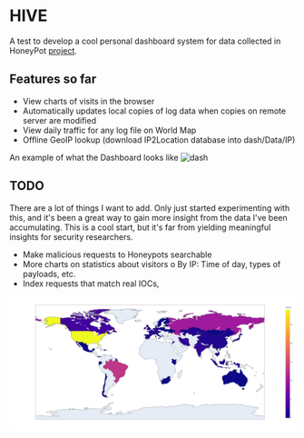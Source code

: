 # HIVE 
A test to develop a cool personal dashboard system for data collected in HoneyPot [project](https://github.com/0ptik41/HomeAlone). 

## Features so far
- View charts of visits in the browser 
- Automatically updates local copies of log data when
  copies on remote server are modified
- View daily traffic for any log file on World Map 
- Offline GeoIP lookup (download IP2Location database into dash/Data/IP)

An example of what the Dashboard looks like ![dash](https://raw.githubusercontent.com/0ptik41/Hive/master/honeydata.gif)

## TODO 
There are a lot of things I want to add. Only just started experimenting with this, and it's been a great way to gain more insight from the data I've been accumulating. This is a cool start, but it's far from yielding meaningful insights for security researchers.

- Make malicious requests to Honeypots searchable 
- More charts on statistics about visitors
  o By IP: Time of day, types of payloads, etc.
- Index requests that match real IOCs,

![map](https://raw.githubusercontent.com/0ptik41/Hive/master/exMap.png)
